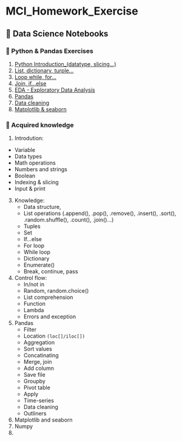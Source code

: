 # MCI_Homework_Exercise

## 📘 Data Science Notebooks

### 🐍 Python & Pandas Exercises

1. [Python Introduction_(datatype, slicing...)](./Python%20Introduction_Exercises_v2.ipynb)
2. [List, dictionary, turple...](./l22-homeworks_v2.ipynb)
3. [Loop while, for...](./l4-homeworks.ipynb)
4. [Join, if...else](./l32-l3-exercises.ipynb)
5. [EDA - Exploratory Data Analysis](./l42-restaurant_lab.ipynb)
6. [Pandas](./L5.1%20Titanic%20lab.ipynb)
7. [Data cleaning](./l62-kickstarter_cleaning_data_lab.ipynb)
8. [Matplotlib & seaborn](./l72-bicycle_store_lab.ipynb)

### ️🥊 Acquired knowledge

1. Introdution:
- Variable
- Data types
- Math operations
- Numbers and strings
- Boolean
- Indexing & slicing
- Input & print
3. Knowledge:
   -  Data structure,
   -  List operations (.append(), .pop(), .remove(), .insert(), .sort(), .random.shuffle(), .count(), .join()...)
   -  Tuples
   -  Set
   -  If...else
   -  For loop
   -  While loop
   -  Dictionary
   -  Enumerate()
   -  Break, continue, pass
4. Control flow:
   -  In/not in
   -  Random, random.choice()
   -  List comprehension
   -  Function
   -  Lambda
   -  Errors and exception
5. Pandas
   -   Filter
   -   Location `(loc[]/iloc[])`
   -   Aggregation
   -   Sort values
   -   Concatinating
   -   Merge, join
   -   Add column
   -   Save file
   -   Groupby
   -   Pivot table
   -   Apply
   -   Time-series
   -   Data cleaning
   -   Outliners
6. Matplotlib and seaborn
7. Numpy
8. 

